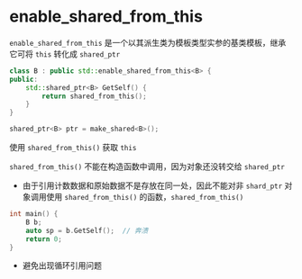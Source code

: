 # enable_shared_from_this

`enable_shared_from_this` 是一个以其派生类为模板类型实参的基类模板，继承它可将 `this` 转化成 `shared_ptr`

```cpp
class B : public std::enable_shared_from_this<B> {
public:
	std::shared_ptr<B> GetSelf() {
		return shared_from_this();
	}
}

shared_ptr<B> ptr = make_shared<B>();
```

使用 `shared_from_this()` 获取 `this`

`shared_from_this()` 不能在构造函数中调用，因为对象还没转交给 `shared_ptr`

- 由于引用计数数据和原始数据不是存放在同一处，因此不能对非 `shard_ptr` 对象调用使用 `shared_from_this()` 的函数，`shared_from_this()`

```cpp
int main() {
	B b;
	auto sp = b.GetSelf();  // 奔溃
	return 0;
}
```

- 避免出现循环引用问题